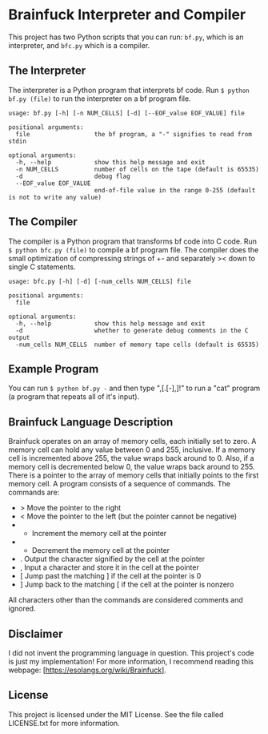 # Brainfuck Interpreter and Compiler

This project has two Python scripts that you can run: `bf.py`, which is an interpreter, and `bfc.py` which is a compiler.

## The Interpreter

The interpreter is a Python program that interprets bf code. Run `$ python bf.py (file)` to run the interpreter on a bf program file.

    usage: bf.py [-h] [-n NUM_CELLS] [-d] [--EOF_value EOF_VALUE] file
    
    positional arguments:
      file                  the bf program, a "-" signifies to read from stdin
    
    optional arguments:
      -h, --help            show this help message and exit
      -n NUM_CELLS          number of cells on the tape (default is 65535)
      -d                    debug flag
      --EOF_value EOF_VALUE
                            end-of-file value in the range 0-255 (default is not to write any value)

## The Compiler

The compiler is a Python program that transforms bf code into C code. Run `$ python bfc.py (file)` to compile a bf program file. The compiler does the small optimization of compressing strings of +- and separately >< down to single C statements.

    usage: bfc.py [-h] [-d] [-num_cells NUM_CELLS] file
    
    positional arguments:
      file
    
    optional arguments:
      -h, --help            show this help message and exit
      -d                    whether to generate debug comments in the C output
      -num_cells NUM_CELLS  number of memory tape cells (default is 65535)

## Example Program

You can run `$ python bf.py -` and then type ",[.[-],]!" to run a "cat" program (a program that repeats all of it's input).

## Brainfuck Language Description

Brainfuck operates on an array of memory cells, each initially set to zero. A memory cell can hold any value between 0 and 255, inclusive. If a memory cell is incremented above 255, the value wraps back around to 0. Also, if a memory cell is decremented below 0, the value wraps back around to 255. There is a pointer to the array of memory cells that initially points to the first memory cell. A program consists of a sequence of commands. The commands are:

* \>	Move the pointer to the right
* <	Move the pointer to the left (but the pointer cannot be negative)
* +	Increment the memory cell at the pointer
* -	Decrement the memory cell at the pointer
* .	Output the character signified by the cell at the pointer
* ,	Input a character and store it in the cell at the pointer
* [	Jump past the matching ] if the cell at the pointer is 0
* ]	Jump back to the matching [ if the cell at the pointer is nonzero

All characters other than the commands are considered comments and ignored. 

## Disclaimer

I did not invent the programming language in question. This project's code is just my implementation! For more information, I recommend reading this webpage: [https://esolangs.org/wiki/Brainfuck].

## License

This project is licensed under the MIT License. See the file called LICENSE.txt for more information.

